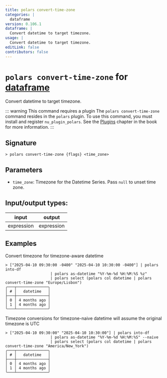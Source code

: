 ```yaml
---
title: polars convert-time-zone
categories: |
  dataframe
version: 0.106.1
dataframe: |
  Convert datetime to target timezone.
usage: |
  Convert datetime to target timezone.
editLink: false
contributors: false
---
```

<!-- This file is automatically generated. Please edit the command in https://github.com/nushell/nushell instead. -->

# `polars convert-time-zone` for [dataframe](/commands/categories/dataframe.md)

<div class='command-title'>Convert datetime to target timezone.</div>

::: warning This command requires a plugin
The `polars convert-time-zone` command resides in the `polars` plugin.
To use this command, you must install and register `nu_plugin_polars`.
See the [Plugins](/book/plugins.html) chapter in the book for more information.
:::


## Signature

```> polars convert-time-zone {flags} <time_zone>```

## Parameters

 -  `time_zone`: Timezone for the Datetime Series. Pass `null` to unset time zone.


## Input/output types:

| input      | output     |
| ---------- | ---------- |
| expression | expression |
## Examples

Convert timezone for timezone-aware datetime
```nu
> ["2025-04-10 09:30:00 -0400" "2025-04-10 10:30:00 -0400"] | polars into-df
                    | polars as-datetime "%Y-%m-%d %H:%M:%S %z"
                    | polars select (polars col datetime | polars convert-time-zone "Europe/Lisbon")
╭───┬──────────────╮
│ # │   datetime   │
├───┼──────────────┤
│ 0 │ 4 months ago │
│ 1 │ 4 months ago │
╰───┴──────────────╯

```

Timezone conversions for timezone-naive datetime will assume the original timezone is UTC
```nu
> ["2025-04-10 09:30:00" "2025-04-10 10:30:00"] | polars into-df
                    | polars as-datetime "%Y-%m-%d %H:%M:%S" --naive
                    | polars select (polars col datetime | polars convert-time-zone "America/New_York")
╭───┬──────────────╮
│ # │   datetime   │
├───┼──────────────┤
│ 0 │ 4 months ago │
│ 1 │ 4 months ago │
╰───┴──────────────╯

```
